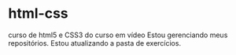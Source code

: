 # html-css
 curso de html5 e CSS3 do curso em vídeo
 Estou gerenciando meus repositórios.
 Estou atualizando a pasta de exercícios.
